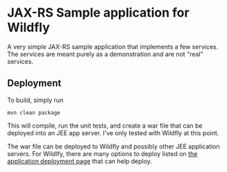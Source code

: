 # JAX-RS Sample application for Wildfly
A very simple JAX-RS sample application that implements a few services.  The
services are meant purely as a demonstration and are not "real" services.

Deployment
----

To build, simply run

```mvn clean package```

This will compile, run the unit tests, and create a war file that can be deployed into an JEE app server.  I've only
tested with Wildfly at this point.

The war file can be deployed to Wildfly and possibly other JEE application servers.
For Wildlfy, there are many options to deploy listed on
[the application deployment page](https://docs.jboss.org/author/display/WFLY10/Application+deployment)
that can help deploy.


